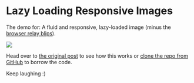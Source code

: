 # Lazy Loading Responsive Images

The demo for: A fluid and responsive, lazy-loaded image (minus the [browser relay blips](https://vimeo.com/76332778)).

<img src="http://afroleft.com/content/images/2015/07/dimensions-for-lazy-loading-responsive-images.png" style="max-width: 400px;" />

Head over to [the original post](http://afroleft.com/lazy-loading-responsive-images/) to see how this works or [clone the repo from GitHub](https://github.com/afroleft/Lazy-Loading-Responsive-Images) to borrow the code.

Keep laughing :)
